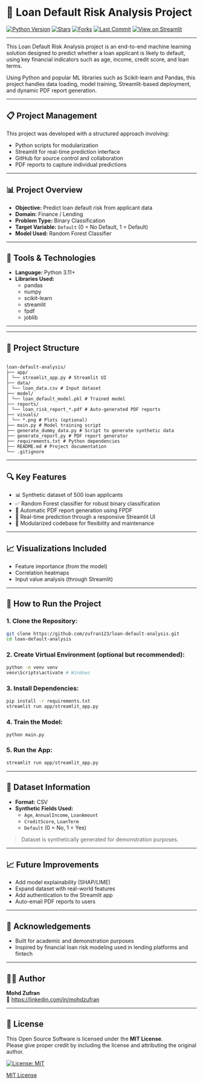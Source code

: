 # 🔁 Loan Default Risk Analysis Project

[![Python Version](https://img.shields.io/badge/python-3.11%2B-blue.svg)](https://www.python.org/)
[![Stars](https://img.shields.io/github/stars/zufran123/loan-default-analysis.svg?style=social)](https://github.com/zufran123/loan-default-analysis/stargazers)
[![Forks](https://img.shields.io/github/forks/zufran123/loan-default-analysis.svg?style=social)](https://github.com/zufran123/loan-default-analysis/network/members)
[![Last Commit](https://img.shields.io/github/last-commit/zufran123/loan-default-analysis.svg)](https://github.com/zufran123/loan-default-analysis/commits/main)
[![View on Streamlit](https://static.streamlit.io/badges/streamlit_badge_black_white.svg)](https://zufran123-loan-default-analysis.streamlit.app)

---

This Loan Default Risk Analysis project is an end-to-end machine learning solution designed to predict whether a loan applicant is likely to default, using key financial indicators such as age, income, credit score, and loan terms.

Using Python and popular ML libraries such as Scikit-learn and Pandas, this project handles data loading, model training, Streamlit-based deployment, and dynamic PDF report generation.

---

## 📋 Project Management

This project was developed with a structured approach involving:

- Python scripts for modularization
- Streamlit for real-time prediction interface
- GitHub for source control and collaboration
- PDF reports to capture individual predictions

---

## 📊 Project Overview

- **Objective:** Predict loan default risk from applicant data
- **Domain:** Finance / Lending
- **Problem Type:** Binary Classification
- **Target Variable:** `Default` (0 = No Default, 1 = Default)
- **Model Used:** Random Forest Classifier

---

## 🧰 Tools & Technologies

- **Language:** Python 3.11+
- **Libraries Used:**
  - pandas
  - numpy
  - scikit-learn
  - streamlit
  - fpdf
  - joblib

---

---

## 📁 Project Structure

```

loan-default-analysis/
├── app/
│ └── streamlit_app.py # Streamlit UI
├── data/
│ └── loan_data.csv # Input dataset
├── model/
│ └── loan_default_model.pkl # Trained model
├── reports/
│ └── loan_risk_report_*.pdf # Auto-generated PDF reports
├── visuals/
│ └── *.png # Plots (optional)
├── main.py # Model training script
├── generate_dummy_data.py # Script to generate synthetic data
├── generate_report.py # PDF report generator
├── requirements.txt # Python dependencies
├── README.md # Project documentation
└── .gitignore
```


---

## 🔍 Key Features

- 📊 Synthetic dataset of 500 loan applicants
- ✅ Random Forest classifier for robust binary classification
- 📄 Automatic PDF report generation using FPDF
- 🧠 Real-time prediction through a responsive Streamlit UI
- 💾 Modularized codebase for flexibility and maintenance

---

## 📈 Visualizations Included

- Feature importance (from the model)
- Correlation heatmaps
- Input value analysis (through Streamlit)

---

## 🚀 How to Run the Project

### 1. Clone the Repository:

```bash
git clone https://github.com/zufran123/loan-default-analysis.git
cd loan-default-analysis
```
### 2. Create Virtual Environment (optional but recommended):

```bash
python -m venv venv
venv\Scripts\activate # Windows
```
### 3. Install Dependencies:

```bash
pip install -r requirements.txt
streamlit run app/streamlit_app.py
```
### 4. Train the Model:

```bash
python main.py
```
### 5. Run the App:

```bash
streamlit run app/streamlit_app.py
```

---

## 📂 Dataset Information

- **Format:** CSV
- **Synthetic Fields Used:**
  - `Age`, `AnnualIncome`, `LoanAmount`
  - `CreditScore`, `LoanTerm`
  - `Default` (0 = No, 1 = Yes)

> Dataset is synthetically generated for demonstration purposes.

---

## 📈 Future Improvements

- Add model explainability (SHAP/LIME)
- Expand dataset with real-world features
- Add authentication to the Streamlit app
- Auto-email PDF reports to users

---

## 🙌 Acknowledgements

- Built for academic and demonstration purposes
- Inspired by financial loan risk modeling used in lending platforms and fintech

---

## 👨‍💻 Author

**Mohd Zufran**  
🔗 https://linkedin.com/in/mohdzufran

---

## 📄 License

This Open Source Software is licensed under the **MIT License**.  
Please give proper credit by including the license and attributing the original author.

[![License: MIT](https://img.shields.io/badge/License-MIT-yellow.svg)](https://opensource.org/licenses/MIT)

[MIT License](LICENSE)

